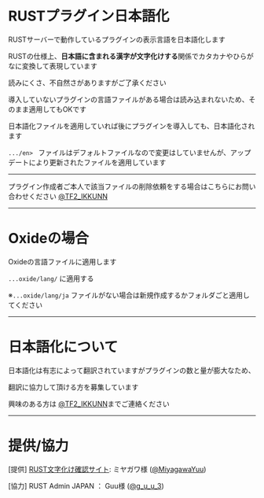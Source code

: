 # RUSTプラグイン日本語化
RUSTサーバーで動作しているプラグインの表示言語を日本語化します

RUSTの仕様上、**日本語に含まれる漢字が文字化けする**関係でカタカナやひらがなに変換して表現しています

読みにくさ、不自然さがありますがご了承ください

導入していないプラグインの言語ファイルがある場合は読み込まれないため、そのまま適用してもOKです

日本語化ファイルを適用していれば後にプラグインを導入しても、日本語化されます

 `.../en> ` ファイルはデフォルトファイルなので変更はしていませんが、アップデートにより更新されたファイルを適用しています 

----------

プラグイン作成者ご本人で該当ファイルの削除依頼をする場合はこちらにお問い合わせください [@TF2_IKKUNN](https://x.com/TF2_IKKUNN)

----------

# Oxideの場合
Oxideの言語ファイルに適用します

 `...oxide/lang/` に適用する
 
  ※`...oxide/lang/ja` ファイルがない場合は新規作成するかフォルダごと適用してください
  
----------

# 日本語化について
日本語化は有志によって翻訳されていますがプラグインの数と量が膨大なため、

翻訳に協力して頂ける方を募集しています

興味のある方は [@TF2_IKKUNN](https://x.com/TF2_IKKUNN)までご連絡ください

----------

# 提供/協力

[提供] [RUST文字化け確認サイト](https://mojibake.catsgta.com/): ミヤガワ様 ([@MiyagawaYuu](https://x.com/miyagawayuu))

[協力] RUST Admin JAPAN ： Guu様 ([@g_u_u_3](https://x.com/g_u_u_3?s=21))
